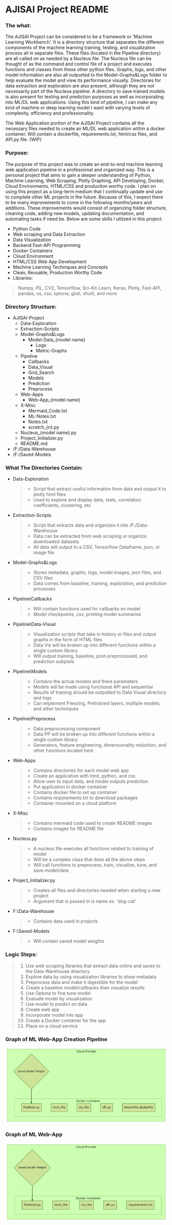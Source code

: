 # AJISAI Project README

### The what:

The AJISAI Project can be considered to be a framework or 'Machine Learning Workbench'. It is a directory structure that
separates the different components of the machine learning training, testing, and visualization process all in separate
files. These files (located in the Pipeline directory) are all called on as needed by a Nucleus file. The Nucleus file
can be thought of as the command and control file of a project and executes functions and classes from these other
python files. Graphs, logs, and other model information are also all outputted to the Model-Graphs&Logs folder to help
evaluate the model and view its performance visually. Directories for data extraction and exploration are also present,
although they are not necessarily part of the Nucleus pipeline. A directory to save trained models is also present for
testing and prediction purposes as well as incorporating into ML/DL web applications. Using this kind of pipeline, I can
make any kind of machine or deep learning model I want with varying levels of complexity, efficiency and
professionality.

The Web Application portion of the AJISAI Project contains all the necessary files needed to create an ML/DL web
application within a docker container. Will contain a dockerfile, requirements.txt, html/css files, and API.py file.
{WIP}

### Purpose:

The purpose of this project was to create an end-to-end machine learning web application pipeline in a professional and
organized way. This is a personal project that aims to gain a deeper understanding of Python, Machine Learning, Web
Scraping, Plotly Graphing, API Developing, Docker, Cloud Environments, HTML/CSS and production worthy code. I plan on
using this project as a long-term medium that I continually update and use to complete other ML projects in the future.
Because of this, I expect there to be many improvements to come in the following months/years and additions. These
improvements would consist of organizing folder structure, cleaning code, adding new models, updating documentation, and
automating tasks if need be. Below are some skills I utilized in this project:

- Python Code
- Web scraping and Data Extraction
- Data Visualization
- Backend Fast-API Programming
- Docker Containers
- Cloud Environment
- HTML/CSS Web App Development
- Machine Learning Techniques and Concepts
- Clean, Reusable, Production Worthy Code
- Libraries:

> Numpy, PIL, CV2, Tensorflow, Sci-Kit-Learn, Keras, Plotly, Fast-API, pandas, os, csv, optuna, glob, shutil, and more

### Directory Structure:

- AJISAI-Project
    + Data-Exploration
    + Extraction-Scripts
    + Model-Graphs&Logs
        + Model-Data_{model name}
            + Logs
            + Metric-Graphs
    + Pipeline
        + Callbacks
        + Data_Visual
        + Grid_Search
        + Models
        + Prediction
        + Preprocess
    + Web-Apps
        + Web-App_{model name}
    + X-Misc
        + Mermaid_Code.txt
        + ML-Notes.txt
        + Notes.txt
        + scratch_{n}.py
    + Nucleus_{model name}.py
    + Project_Initializer.py
    + README.md
- /F:/Data-Warehouse
- /F:/Saved-Models

### What The Directories Contain:

- Data-Exploration
  > + Script that extract useful information from data and output it to plotly html files
  > + Used to explore and display data, stats, correlation coefficients, clustering, etc

- Extraction-Scripts
  > + Script that extracts data and organizes it into /F:/Data-Warehouse
  > + Data can be extracted from web scraping or organize downloaded datasets
  > + All data will output to a CSV, Tensorflow Dataframe, json, or image file

- Model-Graphs&Logs
  > + Stores metadata, graphs, logs, model images, json files, and CSV files
  > + Data comes from baseline, training, exploration, and prediction processes

- Pipeline\Callbacks
  > + Will contain functions used for callbacks on model
  > + Model checkpoints, csv, printing model summaries

- Pipeline\Data-Visual
  > + Visualization scripts that take in history or files and output graphs in the form of HTML files
  > + Data Viz will be broken up into different functions within a single custom library
  > + Will output training, baseline, post-preprocessed, and prediction subplots

- Pipeline\Models
  > + Contains the actual models and there parameters
  > + Models will be made using functional API and sequential
  > + Results of training should be outputted to Data Visual directory and logs
  > + Can implement Freezing, Pretrained layers, multiple models, and other techniques

- Pipeline\Preprocess
  > + Data preprocessing component
  > + Data PP will be broken up into different functions within a single custom library
  > + Generators, feature engineering, dimensionality reduction, and other functions located here

- Web-Apps
  > + Contains directories for each model web app
  > + Create an application with html, python, and css
  > + Allow user to input data, and model outputs prediction
  > + Put application in docker container
  > + Contains docker file to set up container
  > + Contains requirements.txt to download packages
  > + Container mounted on a cloud platform

- X-Misc
  > + Contains mermaid code used to create README images
  > + Contains images for README file

- Nucleus.py
  > + A nucleus file executes all functions related to training of model
  > + Will be a complex class that does all the above steps
  > + Will call functions to preprocess, train, visualize, tune, and save model/data

- Project_Initializer.py
  > + Creates all files and directories needed when starting a new project
  > + Argument that is passed in is name ex. 'dog-cat'

- F:\Data-Warehouse
  > + Contains data used in projects

- F:\Saved-Models
  > + Will contain saved model weights

### Logic Steps:

> 1. Use web scraping libraries that extract data online and saves to the Data-Warehouse directory
> 2. Explore data by using visualization libraries to show metadata
> 3. Preprocess data and make it digestible for the model
> 4. Create a baseline model/callbacks then visualize results
> 5. Use Optuna to fine tune model
> 6. Evaluate model by visualization
> 7. Use model to predict on data
> 8. Create web app
> 9. Incorporate model into app
> 10. Create a Docker container for the app
> 11. Place on a cloud service

### Graph of ML Web-App Creation Pipeline

![Nucleus Logic](X-Misc/Nucleus.png)

### Graph of ML Web-App

![Web App Logic](X-Misc/WebApp.png)
